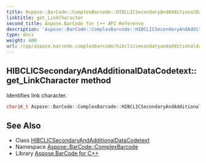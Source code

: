 ```yaml
---
title: Aspose::BarCode::ComplexBarcode::HIBCLICSecondaryAndAdditionalDataCodetext::get_LinkCharacter method
linktitle: get_LinkCharacter
second_title: Aspose.BarCode for C++ API Reference
description: 'Aspose::BarCode::ComplexBarcode::HIBCLICSecondaryAndAdditionalDataCodetext::get_LinkCharacter method. Identifies link character in C++.'
type: docs
weight: 400
url: /cpp/aspose.barcode.complexbarcode/hibclicsecondaryandadditionaldatacodetext/get_linkcharacter/
---
```

## HIBCLICSecondaryAndAdditionalDataCodetext::get_LinkCharacter method


Identifies link character.

```cpp
char16_t Aspose::BarCode::ComplexBarcode::HIBCLICSecondaryAndAdditionalDataCodetext::get_LinkCharacter()
```

## See Also

* Class [HIBCLICSecondaryAndAdditionalDataCodetext](../)
* Namespace [Aspose::BarCode::ComplexBarcode](../../)
* Library [Aspose.BarCode for C++](../../../)
